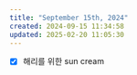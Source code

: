 ```yaml
---
title: "September 15th, 2024"
created: 2024-09-15 11:34:58
updated: 2025-02-20 11:05:30
---
```

  * [x] 해리를 위한 sun cream